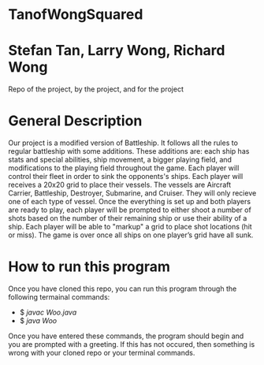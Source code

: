 # TanofWongSquared
# Stefan Tan, Larry Wong, Richard Wong
Repo of the project, by the project, and for the project
# General Description
  Our project is a modified version of Battleship. It follows all the rules to regular battleship with some additions. These additions are: each ship has stats and special abilities, ship movement, a bigger playing field, and modifications to the playing field throughout the game. Each player will control their fleet in order to sink the opponents's ships.
  Each player will receives a 20x20 grid to place their vessels. The vessels are Aircraft Carrier, Battleship, Destroyer, Submarine, and Cruiser. They will only recieve one of each type of vessel. 
  Once the everything is set up and both players are ready to play, each player will be prompted to either shoot a number of shots based on the number of their remaining ship or use their ability of a ship. Each player will be able to "markup" a grid to place shot locations (hit or miss). The game is over once all ships on one player’s grid have all sunk.
# How to run this program
Once you have cloned this repo, you can run this program through the following termainal commands:
- $ *javac Woo.java*
- $ *java Woo*

Once you have entered these commands, the program should begin and you are prompted with a greeting. If this has not occured, then something is wrong with your cloned repo or your terminal commands.


